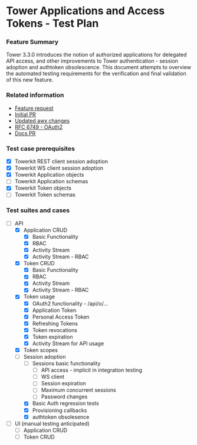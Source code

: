 # Tower Applications and Access Tokens - Test Plan

### Feature Summary
Tower 3.3.0 introduces the notion of authorized applications for delegated API access, and other improvements to Tower authentication - session adoption and authtoken obsolescence.  This document attempts to overview the automated testing requirements for the verification and final validation of this new feature.

### Related information
* [Feature request](https://github.com/ansible/awx/issues/21)
* [Initial PR](https://github.com/ansible/awx/pull/904)
* [Updated awx changes](https://github.com/rooftopcellist/awx/commit/e13469f03ab7933fefa015780b2f9e68f335d0ee) 
* [RFC 6749 - OAuth2](https://tools.ietf.org/html/rfc6749)
* [Docs PR](https://github.com/ansible/product-docs/pull/308)

### Test case prerequisites
* [x] Towerkit REST client session adoption
* [x] Towerkit WS client session adoption
* [x] Towerkit Application objects
* [ ] Towerkit Application schemas
* [x] Towerkit Token objects
* [ ] Towerkit Token schemas

### Test suites and cases
* [ ] API
    * [x] Application CRUD 
        * [x] Basic Functionality
        * [x] RBAC
        * [x] Activity Stream
        * [x] Activity Stream - RBAC
    * [x] Token CRUD
        * [x] Basic Functionality
        * [x] RBAC
        * [x] Activity Stream
        * [x] Activity Stream - RBAC
    * [x] Token usage
        * [x] OAuth2 functionality - /api/o/...
        * [x] Application Token
        * [x] Personal Access Token
        * [x] Refreshing Tokens
        * [x] Token revocations
        * [x] Token expiration
        * [x] Activity Stream for API usage
    * [x] Token scopes
    * [ ] Session adoption
        * [ ] Sessions basic functionality
            * [ ] API access - implicit in integration testing
            * [ ] WS client
            * [ ] Session expiration
            * [ ] Maximum concurrent sessions
            * [ ] Password changes
        * [x] Basic Auth regression tests
        * [x] Provisioning callbacks
        * [x] authtoken obsolesence
* [ ] UI (manual testing anticipated)
    * [ ] Application CRUD
    * [ ] Token CRUD 
